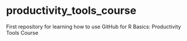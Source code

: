 # productivity_tools_course
First repository for learning how to use GitHub for R Basics: Productivity Tools Course
